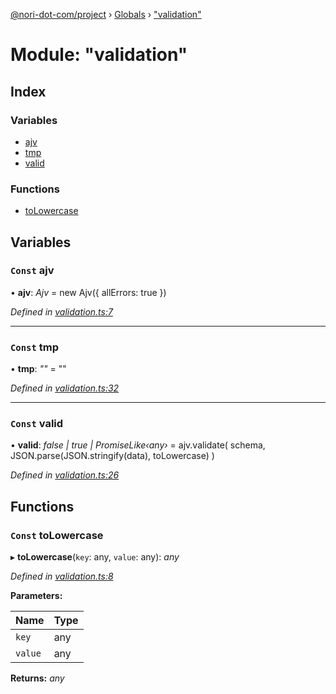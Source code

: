 [@nori-dot-com/project](../README.md) › [Globals](../globals.md) › ["validation"](_validation_.md)

# Module: "validation"

## Index

### Variables

* [ajv](_validation_.md#const-ajv)
* [tmp](_validation_.md#const-tmp)
* [valid](_validation_.md#const-valid)

### Functions

* [toLowercase](_validation_.md#const-tolowercase)

## Variables

### `Const` ajv

• **ajv**: *Ajv* = new Ajv({ allErrors: true })

*Defined in [validation.ts:7](https://github.com/nori-dot-eco/nori-dot-com/blob/a4f827b/packages/project/src/validation.ts#L7)*

___

### `Const` tmp

• **tmp**: *""* = ""

*Defined in [validation.ts:32](https://github.com/nori-dot-eco/nori-dot-com/blob/a4f827b/packages/project/src/validation.ts#L32)*

___

### `Const` valid

• **valid**: *false | true | PromiseLike‹any›* = ajv.validate(
  schema,
  JSON.parse(JSON.stringify(data), toLowercase)
)

*Defined in [validation.ts:26](https://github.com/nori-dot-eco/nori-dot-com/blob/a4f827b/packages/project/src/validation.ts#L26)*

## Functions

### `Const` toLowercase

▸ **toLowercase**(`key`: any, `value`: any): *any*

*Defined in [validation.ts:8](https://github.com/nori-dot-eco/nori-dot-com/blob/a4f827b/packages/project/src/validation.ts#L8)*

**Parameters:**

Name | Type |
------ | ------ |
`key` | any |
`value` | any |

**Returns:** *any*
